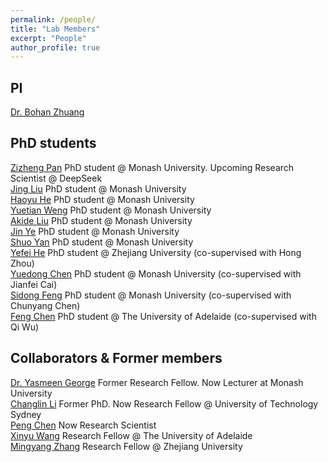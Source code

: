 ```yaml
---
permalink: /people/
title: "Lab Members"
excerpt: "People"
author_profile: true
---
```


## PI 
<a href="https://bohanzhuang.github.io/">Dr. Bohan Zhuang</a>

## PhD students
<a href="https://zizhengpan.github.io/">Zizheng Pan</a>  PhD student @ Monash University. Upcoming Research Scientist @ DeepSeek
<br><a href="https://jing-liu.com/">Jing Liu</a>  PhD student @ Monash University
<br><a href="https://charles-haoyuhe.github.io/">Haoyu He</a>  PhD student @ Monash University
<br><a href="https://dblp.org/pid/319/7287.html">Yuetian Weng</a>  PhD student @ Monash University
<br><a href="https://github.com/AkideLiu">Akide Liu</a>  PhD student @ Monash University
<br><a href="https://scholar.google.com/citations?user=UFBrJOAAAAAJ&hl=en">Jin Ye</a>  PhD student @ Monash University
<br><a href="">Shuo Yan</a>  PhD student @ Monash University
<br><a href="https://scholar.google.com/citations?user=CTEQwwwAAAAJ&hl=zh-CN">Yefei He</a>  PhD student @ Zhejiang University (co-supervised with Hong Zhou)
<br><a href="https://donydchen.github.io/">Yuedong Chen</a>  PhD student @ Monash University (co-supervised with Jianfei Cai)
<br><a href="https://scholar.google.com/citations?user=rGaW26gAAAAJ&hl=zh-CN">Sidong Feng</a>  PhD student @ Monash University (co-supervised with Chunyang Chen)
<br><a href="https://github.com/Chenfeng1271">Feng Chen</a>  PhD student @ The University of Adelaide (co-supervised with Qi Wu)


## Collaborators & Former members
<a href="https://scholar.google.com/citations?user=URHQRGwAAAAJ&hl=en">Dr. Yasmeen George</a>  Former Research Fellow. Now Lecturer at Monash University
<br><a href="https://scholar.google.com/citations?user=RLAgwBkAAAAJ&hl=en">Changlin Li</a> Former PhD. Now Research Fellow @ University of Technology Sydney
<br><a href="https://scholar.google.com/citations?user=Hoh9p_kAAAAJ&hl=en">Peng Chen</a>  Now Research Scientist 
<br><a href="https://openreview.net/profile?id=~Xinyu_Wang2">Xinyu Wang</a> Research Fellow @ The University of Adelaide
<br><a href="https://openreview.net/profile?id=~Mingyang_Zhang3">Mingyang Zhang</a> Research Fellow @ Zhejiang University


